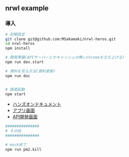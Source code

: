 ## nrwl example

### 導入


```sh
# 初期設定
git clone git@github.com:MSakamaki/nrwl-heros.git
cd nrwl-heros
npm install

# 開発準備(APIサーバーとかキャッシュの無いchromeを立ち上げる)
npm run dev.start

# 資料を見る方法(資料更新)
npm run doc


# 画面起動
npm start

```

 + [ハンズオンドキュメント](http://127.0.0.1:8080/)
 + [アプリ画面](http://localhost:4200)
 + [API開発画面](http://localhost:3030/debug.html)


```sh
###############
# その他
###############

# mock終了
npm run pm2.kill


```

